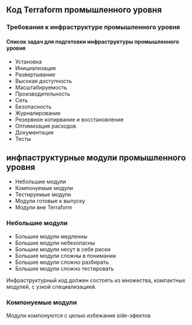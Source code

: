 ## Код Terraform промышленного уровня

### Требования к инфраструктуре промышленного уровня

#### Список задач для подготовки инфраструктуры промышленного уровня
* Установка
* Инициализация
* Развертывание
* Высокая доступность
* Масштабируемость
* Производительность
* Сеть
* Безопасность
* Журналирование
* Резервное копирвание и восстановление
* Оптимизация расходов
* Документация
* Тесты


## инфпаструктурные модули промышленного уровня
* Небольшие модули
* Компонуемые модули
* Тестируемые модули
* Модули готовые к выпуску
* Модули вне Terraform

### Небольшие модули
* Большие модули медленны
* Большие модули небезопасны
* Большие модули несут в себе риски
* Большие модули сложны в понимании
* Большие модули сложно разбирать
* Большие модули сложно тестировать

Инфраструктурный код должен состоять из множества, компактных модулей, с узкой специализацией.


### Компонуемые модули
Модули компонуются с целью избежания side-эфектов